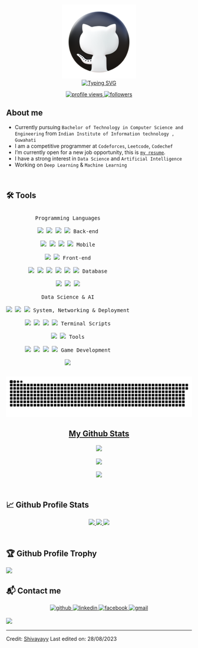 <div align=center>
    <img src="https://raw.githubusercontent.com/hungpham3112/hungpham3112/main/assets/github.png" alt="github 3d icon" height="200">
</div>

<div align=center>
   <a href="https://git.io/typing-svg"><img src="https://readme-typing-svg.herokuapp.com?font=Fira+Code&pause=102&random=false&width=435&lines=Hi+%2C+I+am+Shivam+Kumar+Dwivedi;Backend+Developer;Data+Science+Enthusiast;Open+Source+Enthusiast" alt="Typing SVG" /></a>
</div>   

<p align="center">
	<a href="https://github.com/Shivayayy">
		<img src="https://komarev.com/ghpvc/?username=Shivayayy2&label=Profile%20views&color=0e75b6&style=flat" alt="profile views"/>
	</a>
	<a href="https://github.com/Shivayayy">
		<img src="https://img.shields.io/github/followers/Shivayayy?label=Followers" alt="followers"/>
	</a>
</p>

##  About me

- Currently pursuing `Bachelor of Technology in Computer Science and Engineering` from `Indian Institute of Information technology , Guwahati`
- I am a competitive programmer at `Codeforces`, `Leetcode`, `Codechef`
-  I’m currently open for a new job opportunity, this is [`my resume`](http://lnkiy.in/z2wwI).
-  I have a strong interest in `Data Science` and `Artificial Intelligence`
-  Working on `Deep Learning` & `Machine Learning`


<br/>

## 🛠️ Tools

<p style="display: inline-block;" align="center">
  <kbd>
    <kbd>Programming Languages</kbd>
    <br>
    <br>
    <img width="30px" src="https://cdn.jsdelivr.net/gh/devicons/devicon/icons/python/python-plain.svg" /> 
    <img width="30px" src="https://cdn.jsdelivr.net/gh/devicons/devicon/icons/csharp/csharp-plain.svg" /> 
    <img width="30px" src="https://cdn.jsdelivr.net/gh/devicons/devicon/icons/java/java-plain.svg" /> 
    <img width="30px" src="https://cdn.jsdelivr.net/gh/devicons/devicon/icons/c/c-plain.svg" /> 
  </kbd>
  <kbd>
    <kbd>Back-end</kbd>
    <br>
    <br>
    <img width="30px" src="https://cdn.jsdelivr.net/gh/devicons/devicon/icons/dotnetcore/dotnetcore-original.svg" />
    <img width="30px" src="https://cdn.jsdelivr.net/gh/devicons/devicon/icons/dot-net/dot-net-original.svg" />
    <img width="30px" src="https://cdn.jsdelivr.net/gh/devicons/devicon/icons/flask/flask-original-wordmark.svg" />
    <img width="30px" src="https://cdn.jsdelivr.net/gh/devicons/devicon/icons/sqlalchemy/sqlalchemy-plain.svg" />
  </kbd>
   <kbd>
    <kbd>Mobile</kbd>
    <br>
    <br>
    <img width="30px" src="https://cdn.jsdelivr.net/gh/devicons/devicon/icons/dart/dart-original.svg" />
    <img width="30px" src="https://cdn.jsdelivr.net/gh/devicons/devicon/icons/flutter/flutter-plain.svg" />
  </kbd>
  <kbd>
    <kbd>Front-end</kbd>
    <br>
    <br>
    <img width="30px" src="https://cdn.jsdelivr.net/gh/devicons/devicon/icons/html5/html5-original.svg" /> 
    <img width="30px" src="https://cdn.jsdelivr.net/gh/devicons/devicon/icons/css3/css3-plain.svg" /> 
    <img width="30px" src="https://cdn.jsdelivr.net/gh/devicons/devicon/icons/bootstrap/bootstrap-plain.svg" /> 
    <img width="30px" src="https://cdn.jsdelivr.net/gh/devicons/devicon/icons/angularjs/angularjs-plain.svg" />
    <img width="30px" src="https://cdn.jsdelivr.net/gh/devicons/devicon/icons/javascript/javascript-original.svg" />
    <img width="30px" src="https://cdn.jsdelivr.net/gh/devicons/devicon/icons/jquery/jquery-plain.svg" />
  </kbd>
  <kbd>
    <kbd>Database</kbd>
    <br>
    <br>
    <img width="30px" src="https://cdn.jsdelivr.net/gh/devicons/devicon/icons/mysql/mysql-plain.svg" />
    <img width="30px" src="https://cdn.jsdelivr.net/gh/devicons/devicon/icons/microsoftsqlserver/microsoftsqlserver-plain.svg" />
    <img width="30px" src="https://cdn.jsdelivr.net/gh/devicons/devicon/icons/mongodb/mongodb-plain.svg" />
  </kbd>
  <br>
  <br>
  <kbd>
    <kbd>Data Science & AI</kbd>
    <br>
    <br>
    <img width="30px" src="https://cdn.jsdelivr.net/gh/devicons/devicon/icons/tensorflow/tensorflow-original.svg" />
    <img width="30px" src="https://cdn.jsdelivr.net/gh/devicons/devicon/icons/numpy/numpy-original.svg" />
    <img width="30px" src="https://cdn.jsdelivr.net/gh/devicons/devicon/icons/pandas/pandas-original.svg" />
  </kbd>
 
  <kbd>
    <kbd>System, Networking & Deployment</kbd>
    <br>
    <br>
    <img width="30px" src="https://cdn.jsdelivr.net/gh/devicons/devicon/icons/heroku/heroku-plain.svg" />
    <img width="30px" src="https://cdn.jsdelivr.net/gh/devicons/devicon/icons/azure/azure-plain.svg" />
    <img width="30px" src="https://cdn.jsdelivr.net/gh/devicons/devicon/icons/git/git-plain.svg" />
    <img width="30px" src="https://cdn.jsdelivr.net/gh/devicons/devicon/icons/docker/docker-plain.svg" />
  </kbd>
  <kbd>
    <kbd>Terminal Scripts</kbd>
    <br>
    <br>
    <img width="30px" src="https://cdn.jsdelivr.net/gh/devicons/devicon/icons/bash/bash-original.svg" />
    <img width="30px" src="https://cdn.jsdelivr.net/gh/devicons/devicon/icons/vim/vim-original.svg" />
  </kbd>
  <kbd>
    <kbd>Tools</kbd>
    <br>
    <br>
    <img width="30px" src="https://cdn.jsdelivr.net/gh/devicons/devicon/icons/vscode/vscode-original.svg" />
    <img width="30px" src="https://cdn.jsdelivr.net/gh/devicons/devicon/icons/jupyter/jupyter-original.svg" />
    <img width="30px" src="https://cdn.jsdelivr.net/gh/devicons/devicon/icons/pycharm/pycharm-original.svg" />
    <img width="30px" src="https://cdn.jsdelivr.net/gh/devicons/devicon/icons/visualstudio/visualstudio-plain.svg" />
  </kbd>
   <kbd>
    <kbd>Game Development</kbd>
    <br>
    <br>
    <img width="30px" src="https://cdn.jsdelivr.net/gh/devicons/devicon/icons/unity/unity-original.svg" />
  </kbd>
</p>

![snake gif](https://github.com/TekyaygilFethi/TekyaygilFethi/blob/output/github-contribution-grid-snake.svg)

<h2 align="center"><u>My Github Stats</u></h2>
<p align="center">
<img align="center" src="https://github-readme-stats.vercel.app/api/top-langs/?username=TekyaygilFethi&layout=compact&theme=github_dark&langs_count=10&exclude_repo=kasweb">
<br>
<br>
<img align="center" src="https://github-readme-stats.vercel.app/api?username=TekyaygilFethi&count_private=true&show_icons=trueline_height=21&theme=github_dark">	
<br>
<br>
<img align="center" src="https://github-readme-streak-stats.herokuapp.com/?user=TekyaygilFethi&theme=holi-theme">
</p>


<br/>

## 📈 Github Profile Stats

<p align="center">
    <a href="https://github.com/Shivayayy">
        <img height="180em" src="https://streak-stats.demolab.com?user=Shivayayy&theme=tokyonight&hide_border=true&border_radius="/>
        <img height="180em" src="https://github-readme-stats.vercel.app/api?username=Shivayayy&show_icons=true&count_private=true&hide_border=true&theme=tokyonight&include_all_commits=true&count_private=true"/>
        <img height="180em" src="https://github-readme-stats.vercel.app/api/top-langs/?username=Shivayayy&hide_border=true&layout=compact&theme=tokyonight&hide=jupyter%20notebook"/>
    </a>
</p>

<br/>

## 🏆 Github Profile Trophy

<p align="left">
    <a href="https://github.com/Shivayayy">
        <img height="180em"
        src="https://github-profile-trophy.vercel.app/?username=Shivayayy&theme=tokyonight&no-frame=true&margin-h=15&row=3&title=MultiLanguage,Joined2020,Issues,PullRequest,Commits,Repositories"/>
</a>
</p>

## 📬 Contact me

<p align=center>
    <a href="https://github.com/Shivayayy" target="_blank">
        <img src="https://raw.githubusercontent.com/Shivayayy/Shivayayy/main/assets/github.svg" alt=github style="margin-bottom: 5px;" />
    </a>
    <a href="https://linkedin.com/in/Shivayayy" target="_blank">
        <img src="https://raw.githubusercontent.com/Shivayayy/Shivayayy/main/assets/linkedin.svg" alt=linkedin style="margin-bottom: 5px;" />
    </a>
    <a href="https://www.facebook.com/phamhung311202" target="_blank">
        <img src="https://raw.githubusercontent.com/Shivayayy/Shivayayy/main/assets/facebook.svg" alt=facebook style="margin-bottom: 5px;" />
    </a>
    <a href="mailto:phamhung20022015@gmail.com" target="_blank">
        <img src="https://raw.githubusercontent.com/Shivayayy/Shivayayy/main/assets/gmail.svg" alt=gmail style="margin-bottom: 5px;" />
    </a>
</p>

<img src="https://user-images.githubusercontent.com/73097560/115834477-dbab4500-a447-11eb-908a-139a6edaec5c.gif" />

---

Credit: [Shivayayy](https://github.com/Shivayayy)
Last edited on: 28/08/2023


